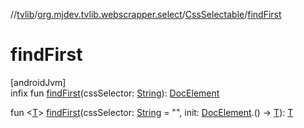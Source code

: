 //[tvlib](../../../index.md)/[org.mjdev.tvlib.webscrapper.select](../index.md)/[CssSelectable](index.md)/[findFirst](find-first.md)

# findFirst

[androidJvm]\
infix fun [findFirst](find-first.md)(cssSelector: [String](https://kotlinlang.org/api/latest/jvm/stdlib/kotlin/-string/index.html)): [DocElement](../-doc-element/index.md)

fun &lt;[T](find-first.md)&gt; [findFirst](find-first.md)(cssSelector: [String](https://kotlinlang.org/api/latest/jvm/stdlib/kotlin/-string/index.html) = &quot;&quot;, init: [DocElement](../-doc-element/index.md).() -&gt; [T](find-first.md)): [T](find-first.md)
